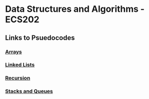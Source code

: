 # Data Structures and Algorithms - ECS202

## Links to Psuedocodes

### [Arrays](./arrays)
### [Linked Lists](./linked-lists)
### [Recursion](./recursion)
### [Stacks and Queues](./stacks%20and%20queues)
